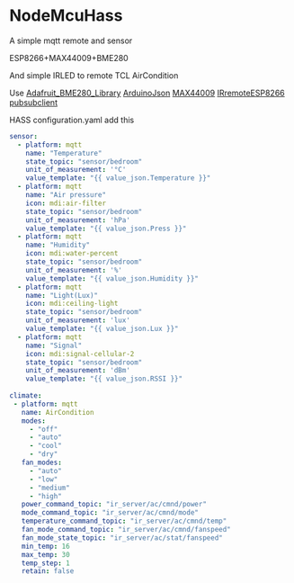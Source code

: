 # NodeMcuHass
A simple mqtt remote and sensor

ESP8266+MAX44009+BME280

And simple IRLED to remote TCL AirCondition

Use [Adafruit_BME280_Library](https://github.com/adafruit/Adafruit_BME280_Library) [ArduinoJson](https://github.com/bblanchon/ArduinoJson) [MAX44009](https://github.com/dantudose/MAX44009) [IRremoteESP8266](https://github.com/crankyoldgit/IRremoteESP8266) [pubsubclient](https://github.com/knolleary/pubsubclient)

HASS configuration.yaml add this
```yaml
sensor:
  - platform: mqtt
    name: "Temperature"
    state_topic: "sensor/bedroom"
    unit_of_measurement: '°C'
    value_template: "{{ value_json.Temperature }}"
  - platform: mqtt
    name: "Air pressure"
    icon: mdi:air-filter
    state_topic: "sensor/bedroom"
    unit_of_measurement: 'hPa'
    value_template: "{{ value_json.Press }}"
  - platform: mqtt
    name: "Humidity"
    icon: mdi:water-percent
    state_topic: "sensor/bedroom"
    unit_of_measurement: '%'
    value_template: "{{ value_json.Humidity }}"
  - platform: mqtt
    name: "Light(Lux)"
    icon: mdi:ceiling-light
    state_topic: "sensor/bedroom"
    unit_of_measurement: 'lux'
    value_template: "{{ value_json.Lux }}"
  - platform: mqtt
    name: "Signal"
    icon: mdi:signal-cellular-2
    state_topic: "sensor/bedroom"
    unit_of_measurement: 'dBm'
    value_template: "{{ value_json.RSSI }}"
    
climate:
 - platform: mqtt
   name: AirCondition
   modes:
     - "off"
     - "auto"
     - "cool"
     - "dry"
   fan_modes:
     - "auto"
     - "low"
     - "medium"
     - "high"
   power_command_topic: "ir_server/ac/cmnd/power"
   mode_command_topic: "ir_server/ac/cmnd/mode"
   temperature_command_topic: "ir_server/ac/cmnd/temp"
   fan_mode_command_topic: "ir_server/ac/cmnd/fanspeed"
   fan_mode_state_topic: "ir_server/ac/stat/fanspeed"
   min_temp: 16
   max_temp: 30
   temp_step: 1
   retain: false
```
